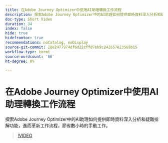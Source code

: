```yaml
---
title: 在Adobe Journey Optimizer中使用AI助理轉換工作流程
description: 探索Adobe Journey Optimizer中的AI助理如何提供即時資料深入分析和疑難排解功能，進而革新工作流程，節省數小時的手動工作。
doc-type: Short Video
duration: 34
index: false
hide: true
hidefromtoc: true
recommendations: noCatalog, noDisplay
source-git-commit: 28e2477974df6d22cff87eb9c242657e23569b15
workflow-type: tm+mt
source-wordcount: '66'
ht-degree: 0%

---
```



# 在Adobe Journey Optimizer中使用AI助理轉換工作流程

探索Adobe Journey Optimizer中的AI助理如何提供即時資料深入分析和疑難排解功能，進而革新工作流程，節省數小時的手動工作。

<!-- 65_S653_3442539_33_transforming-workflows-with-ai-assistant-in-adobe-journey-optimizer -->
>[!VIDEO](https://video.tv.adobe.com/v/3458195/?learn=on&enablevpops=true)
